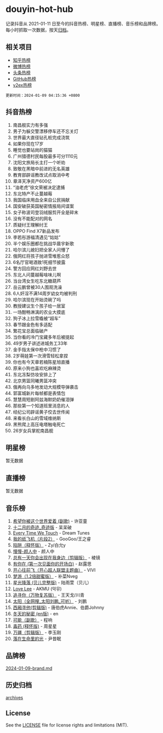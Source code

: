 # douyin-hot-hub

记录抖音从 2021-01-11 日至今的抖音热榜、明星榜、直播榜、音乐榜和品牌榜。每小时抓取一次数据，按天[归档](archives)。

## 相关项目

- [知乎热榜](https://github.com/lonnyzhang423/zhihu-hot-hub)
- [微博热榜](https://github.com/lonnyzhang423/weibo-hot-hub)
- [头条热榜](https://github.com/lonnyzhang423/toutiao-hot-hub)
- [GitHub热榜](https://github.com/lonnyzhang423/github-hot-hub)
- [v2ex热榜](https://github.com/lonnyzhang423/v2ex-hot-hub)


`更新时间：2024-01-09 04:15:36 +0800`

## 抖音热榜

1. 南昌舰实力有多强
1. 男子为躲交警漂移停车还不忘关灯
1. 世界最大直径钻孔桩完成浇筑
1. 如果你现在17岁
1. 睡觉也要站岗的猫猫
1. 广州猎德村民每股最多可分1110元
1. 沈阳文旅局长主打一个听劝
1. 致敬在黑暗中前进的无名英雄
1. 教育部辟谣教改试点取消中考
1. 章泽天净资产600亿
1. “油老虎”徐文荣被决定逮捕
1. 东北特产不止蔓越莓
1. 我国临床用血全来自公民捐献
1. 国安破获英国秘密情报局间谍案
1. 女子称波司登羽绒服剪开全是碎末
1. 没有不能配对的网名
1. 质疑纣王理解纣王
1. OPPO Find X7新品发布
1. 李若彤游福清遇见“姑姑”
1. 半个娱乐圈都在挑战华晨宇新歌
1. 哈尔滨儿媳妇把全家人问懵了
1. 俄网红将孩子抛进雪堆惹众怒
1. 6名厅官喝酒致1死细节披露
1. 警方回应网红刘野去世
1. 东北人问蔓越莓啥味儿啊
1. 当台湾女生吃东北糖葫芦
1. 岳云鹏曾被30人围观洗澡
1. 6人奸淫不满14周岁幼女均被判刑
1. 哈尔滨现在开始烫碗了吗
1. 教授建议生个孩子给一居室
1. 一场酣畅淋漓的农业大摸底
1. 狗子冰上拉雪橇被“超车”
1. 春节跟金色有多适配
1. 繁花宝总面临破产
1. 当你看的冷门宝藏多年后被提起
1. 49岁男子讲述进城务工33年
1. 金手指太保中枪中习惯了
1. 2岁萌娃第一次滑雪轻松拿捏
1. 你也有今天章若楠陈星旭直播
1. 原来小狗也喜欢吃麻辣烫
1. 东北冻梨仿妆安排上了
1. 北京男篮同曦男篮冲突
1. 俄再向乌多地发动大规模导弹袭击
1. 郭富城新片每帧都是表情包
1. 慧慧周短剧阿兹海默奶奶催泪弹
1. 那些第一个知道班里消息的人
1. 经纪公司辟谣黄子佼去世传闻
1. 来看长白山的雪域维纳斯
1. 黑熊爬上高压电塔触电死亡
1. 26岁女兵掌舵南昌舰

## 明星榜

暂无数据

## 直播榜

暂无数据

## 音乐榜

1. [希望你被这个世界爱着 (副歌)](https://sf6-cdn-tos.douyinstatic.com/obj/tos-cn-ve-2774/oUHCmWQfZlE3QQBKBeD8rCFLpJzPgCpImhsxMt) - 许亚童
1. [十二月的奇迹_奇迹版](https://sf3-cdn-tos.douyinstatic.com/obj/tos-cn-ve-2774/oMslvA9FBzGMGHnyUuoiiUjtIAXfMz6tzwByW8) - 呆呆破
1. [Every Time We Touch](https://sf3-cdn-tos.douyinstatic.com/obj/tos-cn-ve-2774/ogN6lUKQeBBfEVhIOMikG1CcJjugxk1tztZyhP) - Dream Tunes
1. [我的纸飞机（片段2）](https://sf3-cdn-tos.douyinstatic.com/obj/tos-cn-ve-2774/oM2ZrKcg2CD5AeRB2gkeXOFB1IxAGJdZPazYHf) - GooGoo/王之睿
1. [陷阱（释怀版）](https://sf86-cdn-tos.douyinstatic.com/obj/tos-cn-ve-2774/oE8C21LeZrzKLDFfQYgMzx4GAIHageG5IzayY7) - Zy/白允y
1. [慢慢-颜人中](https://sf3-cdn-tos.douyinstatic.com/obj/tos-cn-ve-2774/ocjHNfBXdBxQNC8ZGAeoLMFTUgtBg8bkExunDC) - 颜人中
1. [总有一天你会出现在我身边（剪辑版）](https://sf86-cdn-tos.douyinstatic.com/obj/tos-cn-ve-2774/oMLsHwhWW7CYoAhoWB9EXUQIzNBsfAJxpAoxCU) - 棱镜
1. [有你在 (第一次见面你的开场白)](https://sf6-cdn-tos.douyinstatic.com/obj/tos-cn-ve-2774/oAthrQ3ClJBfI57uBoFEgNDYtNCZ0TSYQQfxQ0) - 赵露思
1. [开心往前飞（开心超人联盟主题曲）](https://sf3-cdn-tos.douyinstatic.com/obj/tos-cn-ve-2774/9d8fb7c82cf1421fb93a9fe925275e0a) - VIVI
1. [梦游（1.2倍甜蜜版）](https://sf6-cdn-tos.douyinstatic.com/obj/tos-cn-ve-2774/o4gyAUm8hwufoEABmwVIiQtHsFuGzAEEWtNMzo) - 补菜Nveg
1. [星光降落 (贝儿完整版)](https://sf86-cdn-tos.douyinstatic.com/obj/tos-cn-ve-2774/okwB9hAwyAtsFFkFBzAX1hOOfQuIoMNs0W2Mwr) - 陆雨萱（贝儿）
1. [Love Lee](https://sf3-cdn-tos.douyinstatic.com/obj/tos-cn-ve-2774/o05GbkJGbCBTdDnMtB0fwOYgkeZp23vrWQDQBS) - AKMU (악뮤)
1. [追寻你（万物复苏版）](https://sf3-cdn-tos.douyinstatic.com/obj/tos-cn-ve-2774/oYeAZJsbjIDit9APmBg8u6uDUQnHmoCf3gbo74) - 王天戈/川青
1. [太阳（全网搜_太阳刘鹏_可听）](https://sf6-cdn-tos.douyinstatic.com/obj/tos-cn-ve-2774/ogWbyIQnlBFImVbeDocRdCIYtBHlbJXgfZMvgz) - 刘鹏
1. [西厢寻他(剪辑版)](https://sf3-cdn-tos.douyinstatic.com/obj/tos-cn-ve-2774/oUsAVfAQKlRNxEv5qxvIB8o5qmIWUcXbzJKJhw) - 唐伯虎Annie、伯爵Johnny
1. [冬天的秘密 (en版)](https://sf86-cdn-tos.douyinstatic.com/obj/tos-cn-ve-2774/okIuMHDdzyf3FjGK4Lphe1vfHcQaPIHAg0Z4CR) - en
1. [可能（副歌）](https://sf3-cdn-tos.douyinstatic.com/obj/tos-cn-ve-2774/cde1731888894259b333569393c2fb51) - 程响
1. [毒药 (释怀版)](https://sf86-cdn-tos.douyinstatic.com/obj/tos-cn-ve-2774/oYILMEAzspdZBIzy4frJNB8ZHPHWAhiwowd4Ad) - 周星星
1. [万疆（剪辑版）](https://sf3-cdn-tos.douyinstatic.com/obj/tos-cn-ve-2774/ooG7oVgFlDTelKCjCsTTobQvbdtj1BBQXnfZd8) - 李玉刚
1. [落在生命里的光](https://sf86-cdn-tos.douyinstatic.com/obj/tos-cn-ve-2774/d9ffa8c090124ea58bb10df9b510c01d) - 尹昔眠

## 品牌榜

[2024-01-09-brand.md](archives/2024-01-09-brand.md)

## 历史归档

[archives](archives)

## License

See the [LICENSE](LICENSE) file for license rights and limitations (MIT).
